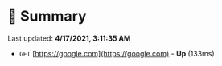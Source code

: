 # 📖 Summary
Last updated: **4/17/2021, 3:11:35 AM**

- `GET` [https://google.com](https://google.com) - **Up** (133ms)
